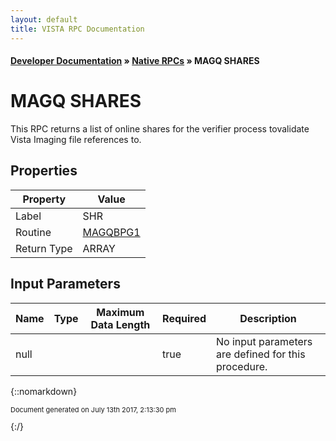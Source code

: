 ```yaml
---
layout: default
title: VISTA RPC Documentation
---
```


#### [Developer Documentation](../index) &#187; [Native RPCs](TableOfContents) &#187; MAGQ SHARES<br/>
# MAGQ SHARES

This RPC returns a list of online shares for the verifier process tovalidate Vista Imaging file references to.

## Properties

Property | Value
--- | ---
Label | SHR
Routine | [MAGQBPG1](http://code.osehra.org/dox/Routine_MAGQBPG1_source.html)
Return Type | ARRAY


## Input Parameters

Name | Type | Maximum Data Length | Required | Description
--- | --- | --- | --- | ---
null |  |  | true | No input parameters are defined for this procedure.



{::nomarkdown} <br/><p style="font-size: 11px">Document generated on July 13th 2017, 2:13:30 pm</p>{:/}